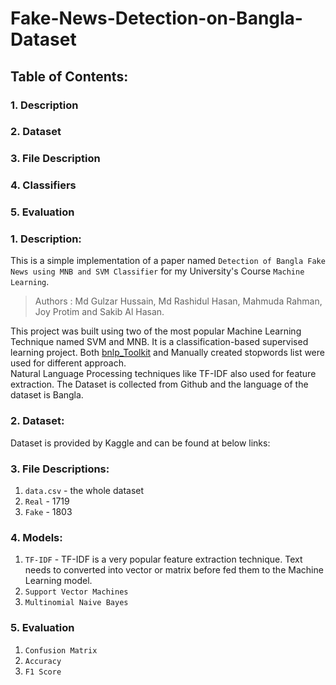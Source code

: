 # Fake-News-Detection-on-Bangla-Dataset

## Table of Contents:
### 1. Description
### 2. Dataset
### 3. File Description
### 4. Classifiers
### 5. Evaluation



### 1. Description:
This is a simple implementation of a paper named `Detection of Bangla Fake News using MNB and
SVM Classifier` for my University's Course `Machine Learning`.
>Authors : Md Gulzar Hussain, Md Rashidul Hasan, Mahmuda Rahman, Joy Protim and Sakib Al Hasan.

This project was built using two of the most popular Machine Learning Technique named SVM and MNB.
It is a classification-based supervised learning project. 
Both [bnlp_Toolkit](https://pypi.org/project/bnlp-toolkit/) and Manually created stopwords list were used for different approach.  
Natural Language Processing techniques like TF-IDF also used for feature extraction. 
The Dataset is collected from Github and the language of the dataset is Bangla. 

### 2. Dataset:

Dataset is provided by Kaggle and can be found at below links:

### 3. File Descriptions:
1. `data.csv` - the whole dataset
2. `Real` - 1719
3. `Fake` - 1803   

### 4. Models:
1. `TF-IDF` - TF-IDF is a very popular feature extraction technique. Text needs to converted into vector or matrix before fed them to the Machine Learning model.  
2. `Support Vector Machines`
3. `Multinomial Naive Bayes`  

### 5. Evaluation
1. `Confusion Matrix`
2. `Accuracy` 
3. `F1 Score` 
